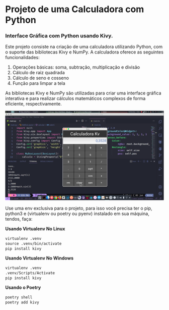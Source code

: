 # Projeto de uma Calculadora com Python

### Interface Gráfica com Python usando Kivy.

Este projeto consiste na criação de uma calculadora utilizando Python, com o suporte das bibliotecas Kivy e NumPy. A calculadora oferece as seguintes funcionalidades:

1. Operações básicas: soma, subtração, multiplicação e divisão
2. Cálculo de raiz quadrada
3. Cálculo de seno e cosseno
4. Função para limpar a tela


As bibliotecas Kivy e NumPy são utilizadas para criar uma interface gráfica interativa e para realizar cálculos matemáticos complexos de forma eficiente, respectivamente.


![demo](./utils/demo.png)

Use uma env exclusiva para o projeto, para isso você precisa ter o pip, python3 e (virtualenv ou poetry ou pyenv) instalado em sua máquina, tendos, faça:

**Usando Virtualenv No Linux**
```
virtualenv .venv
source .venv/bin/activate
pip install kivy
```

**Usando Virtualenv No Windows**
```
virtualenv .venv
.venv/Scripts/Activate
pip install kivy
```

**Usando o Poetry**
```
poetry shell
poetry add kivy
```


